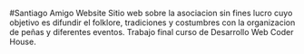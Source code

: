 #Santiago Amigo Website
Sitio web sobre la asociacion sin fines lucro cuyo objetivo es difundir el folklore, tradiciones y costumbres con la organizacion de peñas y diferentes eventos.
Trabajo final curso de Desarrollo Web Coder House.
